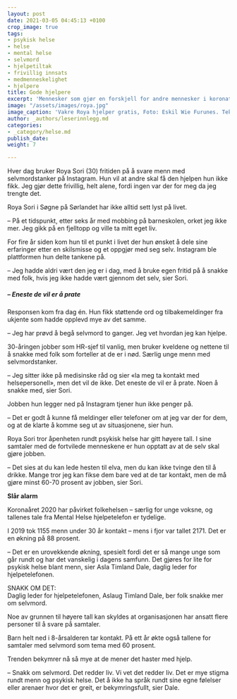 ```yaml
---
layout: post
date: 2021-03-05 04:45:13 +0100
crop_image: true
tags:
- psykisk helse
- helse
- mental helse
- selvmord
- hjelpetiltak
- frivillig innsats
- medmenneskelighet
- hjelpere
title: Gode hjelpere
excerpt: 'Mennesker som gjør en forskjell for andre mennesker i koronatider. '
image: "/assets/images/roya.jpg"
image_caption: 'Vakre Roya hjelper gratis, Foto: Eskil Wie Furunes. Tekst nrk.'
author: _authors/leserinnlegg.md
categories:
- _category/helse.md
publish_date: 
weight: 7

---
```

Hver dag bruker Roya Sori (30) fritiden på å svare menn med selvmordstanker på Instagram. Hun vil at andre skal få den hjelpen hun ikke fikk. Jeg gjør dette frivillig, helt alene, fordi ingen var der for meg da jeg trengte det.

Roya Sori i Søgne på Sørlandet har ikke alltid sett lyst på livet.

– På et tidspunkt, etter seks år med mobbing på barneskolen, orket jeg ikke mer. Jeg gikk på en fjelltopp og ville ta mitt eget liv.

For fire år siden kom hun til et punkt i livet der hun ønsket å dele sine erfaringer etter en skilsmisse og et oppgjør med seg selv. Instagram ble plattformen hun delte tankene på.

– Jeg hadde aldri vært den jeg er i dag, med å bruke egen fritid på å snakke med folk, hvis jeg ikke hadde vært gjennom det selv, sier Sori.

##### – Eneste de vil er å prate

Responsen kom fra dag én. Hun fikk støttende ord og tilbakemeldinger fra ukjente som hadde opplevd mye av det samme.

– Jeg har prøvd å begå selvmord to ganger. Jeg vet hvordan jeg kan hjelpe.

30-åringen jobber som HR-sjef til vanlig, men bruker kveldene og nettene til å snakke med folk som forteller at de er i nød. Særlig unge menn med selvmordstanker.

– Jeg sitter ikke på medisinske råd og sier «la meg ta kontakt med helsepersonell», men det vil de ikke. Det eneste de vil er å prate. Noen å snakke med, sier Sori.

Jobben hun legger ned på Instagram tjener hun ikke penger på.

– Det er godt å kunne få meldinger eller telefoner om at jeg var der for dem, og at de klarte å komme seg ut av situasjonene, sier hun.

Roya Sori tror åpenheten rundt psykisk helse har gitt høyere tall. I sine samtaler med de fortvilede menneskene er hun opptatt av at de selv skal gjøre jobben.

– Det sies at du kan lede hesten til elva, men du kan ikke tvinge den til å drikke. Mange tror jeg kan fikse dem bare ved at de tar kontakt, men de må gjøre minst 60-70 prosent av jobben, sier Sori.

**Slår alarm**

Koronaåret 2020 har påvirket folkehelsen – særlig for unge voksne, og tallenes tale fra Mental Helse hjelpetelefon er tydelige.

I 2019 tok 1155 menn under 30 år kontakt – mens i fjor var tallet 2171. Det er en økning på 88 prosent.

– Det er en urovekkende økning, spesielt fordi det er så mange unge som går rundt og har det vanskelig i dagens samfunn. Det gjøres for lite for psykisk helse blant menn, sier Asla Timland Dale, daglig leder for hjelpetelefonen.

SNAKK OM DET:   
Daglig leder for hjelpetelefonen, Aslaug Timland Dale, ber folk snakke mer om selvmord.

Noe av grunnen til høyere tall kan skyldes at organisasjonen har ansatt flere personer til å svare på samtaler.

Barn helt ned i 8-årsalderen tar kontakt. På ett år økte også tallene for samtaler med selvmord som tema med 60 prosent.

Trenden bekymrer nå så mye at de mener det haster med hjelp.

– Snakk om selvmord. Det redder liv. Vi vet det redder liv. Det er mye stigma rundt menn og psykisk helse. Det å ikke ha språk rundt sine egne følelser eller arenaer hvor det er greit, er bekymringsfullt, sier Dale.